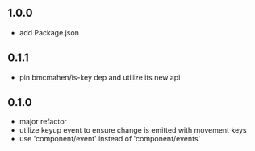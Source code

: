 ## 1.0.0
- add Package.json

## 0.1.1
- pin bmcmahen/is-key dep and utilize its new api

## 0.1.0
- major refactor
- utilize keyup event to ensure change is emitted with movement keys
- use 'component/event' instead of 'component/events'

